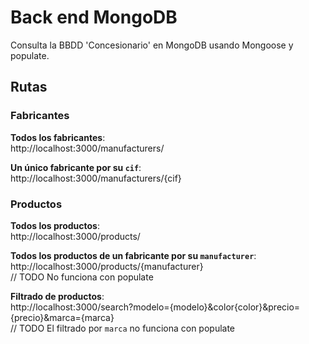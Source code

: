 # Back end MongoDB

Consulta la BBDD 'Concesionario' en MongoDB usando Mongoose y populate.

## Rutas

### Fabricantes

__Todos los fabricantes__:  
http://localhost:3000/manufacturers/

__Un único fabricante por su `cif`__:   
http://localhost:3000/manufacturers/{cif}

### Productos

__Todos los productos__:  
http://localhost:3000/products/

__Todos los productos de un fabricante por su `manufacturer`__:  
http://localhost:3000/products/{manufacturer}  
// TODO No funciona con populate

__Filtrado de productos__:  
http://localhost:3000/search?modelo={modelo}&color{color}&precio={precio}&marca={marca}  
// TODO El filtrado por `marca` no funciona con populate
